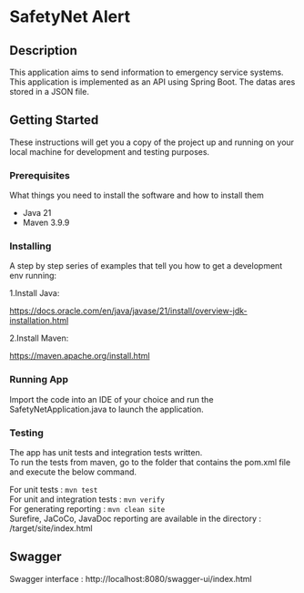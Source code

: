 # SafetyNet Alert

## Description

This application aims to send information to emergency service systems.  
This application is implemented as an API using Spring Boot. The datas ares stored in a JSON file.

## Getting Started

These instructions will get you a copy of the project up and running on your local machine for development and testing
purposes.

### Prerequisites

What things you need to install the software and how to install them

- Java 21
- Maven 3.9.9

### Installing

A step by step series of examples that tell you how to get a development env running:

1.Install Java:

https://docs.oracle.com/en/java/javase/21/install/overview-jdk-installation.html

2.Install Maven:

https://maven.apache.org/install.html

### Running App

Import the code into an IDE of your choice and run the SafetyNetApplication.java to launch the application.

### Testing

The app has unit tests and integration tests written.  
To run the tests from maven, go to the folder that contains the pom.xml file and execute the below command.

For unit tests : `mvn test`  
For unit and integration tests :  `mvn verify`      
For generating reporting : `mvn clean site`  
Surefire, JaCoCo, JavaDoc reporting are available in the directory : /target/site/index.html

## Swagger

Swagger interface : http://localhost:8080/swagger-ui/index.html
